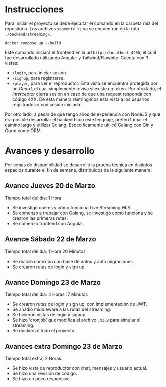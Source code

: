 # Instrucciones 

Para iniciar el proyecto se debe ejecutar el comando en la carpeta raíz del repositorio. Los archivos `segmentX.ts` ya se encuentran en la ruta `./backend/streaming/`.

```
docker compose up --build
```

Este comando iniciará el frontend en la url `http://localhost:4200`, el cual fue desarrollado utilizando Angular y Tailwind/Flowbite. Cuenta con 3 vistas:

- `/login`, para iniciar sesión.
- `/signup`, para registrarse.
- `/player`, para ver el reproductor. Esta vista se encuentra protegida por un *Guard*, el cual simplemente revisa si existe un token. Por otro lado, el *interceptor* cierra sesión en caso de que una request responda con código 4XX. De esta manera restringimos esta vista a los usuarios registrados y con sesión iniciada.

Por otro lado, a pesar de que tengo años de experiencia con NodeJS y que era posible desarrollar el backend con este lenguaje, preferí tomar el camino largo y utilizar Golang. Específicamente utilicé Golang con Gin y Gorm como ORM.

# Avances y desarrollo

Por temas de disponibilidad se desarrolló la prueba técnica en distintos espacios durante el fin de semana, distribuidos de la siguiente manera:

## Avance Jueves 20 de Marzo
Tiempo total del día: 1 Hora
- Se investigó qué es y cómo funciona Live Streaming HLS.
- Se comenzó a trabajar con Golang, se investigó cómo funciona y se crearon las primeras rutas.
- Se comenzó frontend con Angular.

## Avance Sábado 22 de Marzo
Tiempo total del día: 1 Hora 20 Minutos

- Se realizó conexión con base de datos y auto migraciones.
- Se crearon rutas de login y sign up.

## Avance Domingo 23 de Marzo
Tiempo total del día: 4 Horas 17 Minutos

- Se crearon rutas de login y sign up, con implementación de JWT.
- Se añadió middleware a las rutas del streaming.
- Se hicieron vistas de login y signup.
- Se hizo 'cronjob' que modifica el archivo `.m3u8` para simular el streaming. 
- Se dockerizó todo el proyecto.

## Avances extra Domingo 23 de Marzo
Tiempo total extra: 2 Horas.

- Se hizo vista de reproductor con chat, mensajes y usuario actual.
- Se hizo una revisión de código.
- Se hizo un poco responsive.